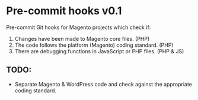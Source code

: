 # Pre-commit hooks v0.1

Pre-commit Git hooks for Magento projects which check if:
1. Changes have been made to Magento core files. (PHP)
2. The code follows the platform (Magento) coding standard. (PHP)
3. There are debugging functions in JavaScript or PHP files. (PHP & JS)

## TODO:
* Separate Magento & WordPress code and check against the appropriate coding standard.
